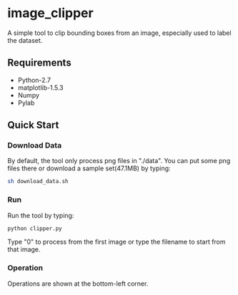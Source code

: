 # image_clipper
A simple tool to clip bounding boxes from an image, especially used to label the dataset.

## Requirements

- Python-2.7
- matplotlib-1.5.3 
- Numpy
- Pylab

## Quick Start
### Download Data
By default, the tool only process png files in "./data". You can put some png files there or download a sample set(47.1MB) by typing:

```bash
sh download_data.sh
```

### Run
Run the tool by typing:
```bash
python clipper.py
```
Type "0" to process from the first image or type the filename to start from that image.

### Operation
Operations are shown at the bottom-left corner.
